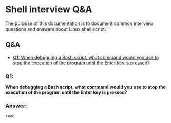 # Shell interview Q&A
The purpose of this documentation is to document common interview questions and answers about Linux shell script.

## Q&A
* [Q1: When debugging a Bash script, what command would you use to stop the execution of the program until the Enter key is pressed?](#Q!)

### Q1: 
**When debugging a Bash script, what command would you use to stop the execution of the program until the Enter key is pressed?**


### Answer:
```
read
```
